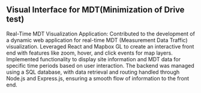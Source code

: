 ## Visual Interface for MDT(Minimization of Drive test)

Real-Time MDT Visualization Application: Contributed to the development of a dynamic web application for real-time MDT (Measurement Data Traffic) visualization. Leveraged React and Mapbox GL to create an interactive front end with features like zoom, hover, and click events for map layers. Implemented functionality to display site information and MDT data for specific time periods based on user interaction. The backend was managed using a SQL database, with data retrieval and routing handled through Node.js and Express.js, ensuring a smooth flow of information to the front end.
